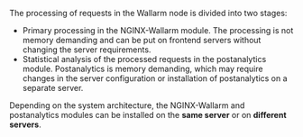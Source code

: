 The processing of requests in the Wallarm node is divided into two stages:

* Primary processing in the NGINX-Wallarm module. The processing is not memory demanding and can be put on frontend servers without changing the server requirements.
* Statistical analysis of the processed requests in the postanalytics module. Postanalytics is memory demanding, which may require changes in the server configuration or installation of postanalytics on a separate server.

Depending on the system architecture, the NGINX-Wallarm and postanalytics modules can be installed on the **same server** or on **different servers**.
